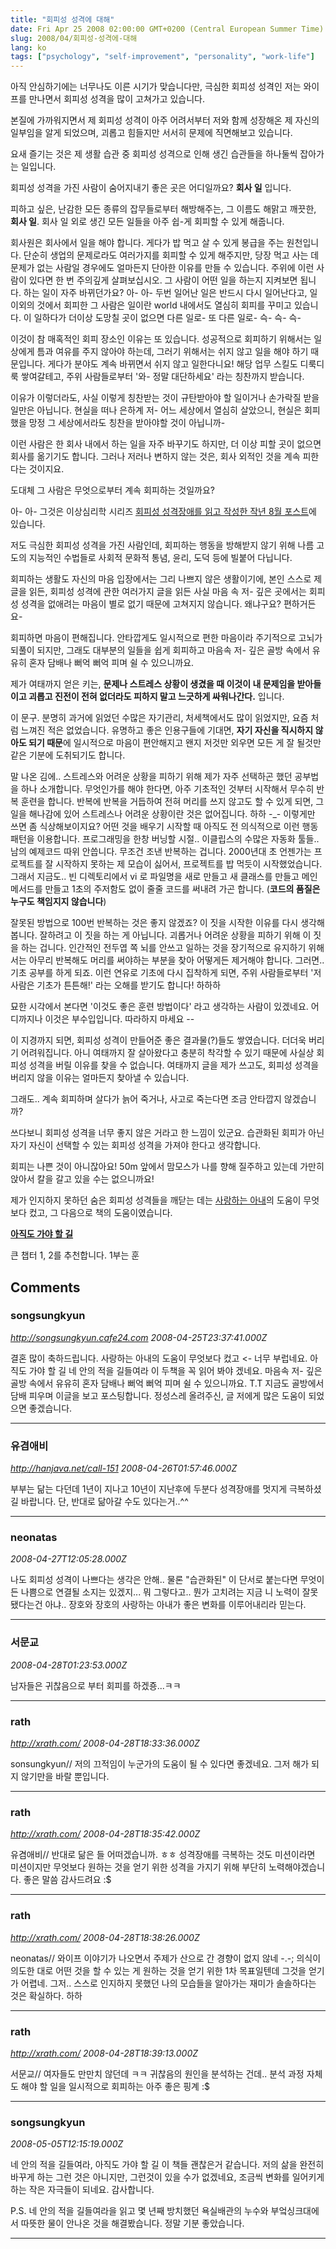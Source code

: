 ```yaml
---
title: "회피성 성격에 대해"
date: Fri Apr 25 2008 02:00:00 GMT+0200 (Central European Summer Time)
slug: 2008/04/회피성-성격에-대해
lang: ko
tags: ["psychology", "self-improvement", "personality", "work-life"]
---
```


아직 안심하기에는 너무나도 이른 시기가 맞습니다만, 극심한 회피성 성격인 저는 와이프를 만나면서 회피성 성격을 많이 고쳐가고 있습니다.

본질에 가까워지면서 제 회피성 성격이 아주 어려서부터 저와 함께 성장해온 제 자신의 일부임을 알게 되었으며, 괴롭고 힘들지만 서서히 문제에 직면해보고 있습니다.

요새 즐기는 것은 제 생활 습관 중 회피성 성격으로 인해 생긴 습관들을 하나둘씩 잡아가는 일입니다.

회피성 성격을 가진 사람이 숨어지내기 좋은 곳은 어디일까요?
**회사 일** 입니다.

피하고 싶은, 난감한 모든 종류의 잡무들로부터 해방해주는, 그 이름도 해맑고 깨끗한, **회사 일**.
회사 일 외로 생긴 모든 일들을 아주 쉽-게 회피할 수 있게 해줍니다.

회사원은 회사에서 일을 해야 합니다. 게다가 밥 먹고 살 수 있게 봉급을 주는 원천입니다. 단순히 생업의 문제로라도 여러가지를 회피할 수 있게 해주지만, 당장 먹고 사는 데 문제가 없는 사람일 경우에도 얼마든지 단아한 이유를 만들 수 있습니다. 주위에 이런 사람이 있다면 한 번 주의깊게 살펴보십시오. 그 사람이 어떤 일을 하는지 지켜보면 됩니다. 하는 일이 자주 바뀌던가요? 아- 아- 두번 일어난 일은 반드시 다시 일어난다고, 일 이외의 것에서 회피한 그 사람은 일이란 world 내에서도 열심히 회피를 꾸미고 있습니다. 이 일하다가 더이상 도망칠 곳이 없으면 다른 일로- 또 다른 일로- 슥- 슥- 슥-

이것이 참 매혹적인 회피 장소인 이유는 또 있습니다. 성공적으로 회피하기 위해서는 일상에게 틈과 여유를 주지 않아야 하는데, 그러기 위해서는 쉬지 않고 일을 해야 하기 때문입니다. 게다가 분야도 계속 바뀌면서 쉬지 않고 일한다니요! 해당 업무 스킬도 디룩디룩 쌓여갈테고, 주위 사람들로부터 '와- 정말 대단하세요' 라는 칭찬까지 받습니다. 

이유가 이렇더라도, 사실 이렇게 칭찬받는 것이 규탄받아야 할 일이거나 손가락질 받을 일만은 아닙니다. 현실을 떠나 은하계 저- 어느 세상에서 열심히 살았으니, 현실은 회피했을 망정 그 세상에서라도 칭찬을 받아야할 것이 아닙니까-

이런 사람은 한 회사 내에서 하는 일을 자주 바꾸기도 하지만, 더 이상 피할 곳이 없으면 회사를 옮기기도 합니다. 그러나 저러나 변하지 않는 것은, 회사 외적인 것을 계속 피한다는 것이지요.

도대체 그 사람은 무엇으로부터 계속 회피하는 것일까요?

아- 아- 그것은 이상심리학 시리즈 [회피성 성격장애를 읽고 작성한 작년 8월 포스트](/2007/08/회피성-성격장애)에 있습니다.

저도 극심한 회피성 성격을 가진 사람인데, 회피하는 행동을 방해받지 않기 위해 나름 고도의 지능적인 수법들로 사회적 문화적 통념, 윤리, 도덕 등에 빌붙어 다닙니다. 

회피하는 생활도 자신의 마음 입장에서는 그리 나쁘지 않은 생활이기에, 본인 스스로 제 글을 읽든, 회피성 성격에 관한 여러가지 글을 읽든 사실 마음 속 저- 깊은 곳에서는 회피성 성격을 없애려는 마음이 별로 없기 때문에 고쳐지지 않습니다. 왜냐구요? 편하거든요- 

회피하면 마음이 편해집니다. 안타깝게도 일시적으로 편한 마음이라 주기적으로 고뇌가 되풀이 되지만, 그래도 대부분의 일들을 쉽게 회피하고 마음속 저- 깊은 골방 속에서 유유히 혼자 담배나 뻐억 뻐억 피며 쉴 수 있으니까요. 

제가 여태까지 얻은 키는, **문제나 스트레스 상황이 생겼을 때 이것이 내 문제임을 받아들이고 괴롭고 진전이 전혀 없더라도 피하지 말고 느긋하게 싸워나간다.** 입니다.

이 문구. 분명히 과거에 읽었던 수많은 자기관리, 처세책에서도 많이 읽었지만, 요즘 처럼 느껴진 적은 없었습니다. 유명하고 좋은 인용구들에 기대면, **자기 자신을 직시하지 않아도 되기 때문**에 일시적으로 마음이 편안해지고 왠지 저것만 외우면 모든 게 잘 될것만 같은 기분에 도취되기도 합니다.

말 나온 김에.. 스트레스와 어려운 상황을 피하기 위해 제가 자주 선택하곤 했던 공부법을 하나 소개합니다. 무엇인가를 해야 한다면, 아주 기초적인 것부터 시작해서 무수히 반복 훈련을 합니다. 반복에 반복을 거듭하여 전혀 머리를 쓰지 않고도 할 수 있게 되면, 그 일을 해나감에 있어 스트레스나 어려운 상황이란 것은 없어집니다. 하하 -_- 이렇게만 쓰면 좀 식상해보이지요? 어떤 것을 배우기 시작할 때 아직도 전 의식적으로 이런 행동 패턴을 이용합니다. 프로그래밍을 한창 버닝할 시절.. 이클립스의 수많은 자동화 툴들.. 남의 예제코드 따위 안씁니다. 무조건 조낸 반복하는 겁니다. 2000년대 초 언젠가는 프로젝트를 잘 시작하지 못하는 제 모습이 싫어서, 프로젝트를 밥 먹듯이 시작했었습니다. 그래서 지금도.. 빈 디렉토리에서 vi 로 파일명을 새로 만들고 새 클래스를 만들고 메인 메서드를 만들고 1초의 주저함도 없이 줄줄 코드를 써내려 가곤 합니다. (**코드의 품질은 누구도 책임지지 않습니다**)

잘못된 방법으로 100번 반복하는 것은 좋지 않겠죠? 이 짓을 시작한 이유를 다시 생각해봅니다. 잘하려고 이 짓을 하는 게 아닙니다. 괴롭거나 어려운 상황을 피하기 위해 이 짓을 하는 겁니다. 인간적인 전두엽 쪽 뇌를 안쓰고 일하는 것을 장기적으로 유지하기 위해서는 아무리 반복해도 머리를 써야하는 부분을 찾아 어떻게든 제거해야 합니다. 그러면.. 기초 공부를 하게 되죠. 이런 연유로 기초에 다시 집착하게 되면, 주위 사람들로부터 '저 사람은 기초가 튼튼해!' 라는 오해를 받기도 합니다! 하하하 

묘한 시각에서 본다면 '이것도 좋은 훈련 방법이다' 라고 생각하는 사람이 있겠네요. 어디까지나 이것은 부수입입니다. 따라하지 마세요 --

이 지경까지 되면, 회피성 성격이 만들어준 좋은 결과물(?)들도 쌓였습니다. 
더더욱 버리기 어려워집니다. 아니 여태까지 잘 살아왔다고 충분히 착각할 수 있기 때문에 사실상 회피성 성격을 버릴 이유를 찾을 수 없습니다. 여태까지 글을 제가 쓰고도, 회피성 성격을 버리지 않을 이유는 얼마든지 찾아낼 수 있습니다. 

그래도.. 계속 회피하며 살다가 늙어 죽거나, 사고로 죽는다면 조금 안타깝지 않겠습니까?

쓰다보니 회피성 성격을 너무 좋지 않은 거라고 한 느낌이 있군요.
습관화된 회피가 아닌 자기 자신이 선택할 수 있는 회피성 성격을 가져야 한다고 생각합니다.

회피는 나쁜 것이 아니잖아요!
50m 앞에서 맘모스가 나를 향해 질주하고 있는데 가만히 앉아서 칼을 갈고 있을 수는 없으니까요! 

제가 인지하지 못하던 숨은 회피성 성격들을 깨닫는 데는 [사랑하는 아내](http://me2day.net/stranger)의 도움이 무엇보다 컸고, 그 다음으로 책의 도움이였습니다.

**[아직도 가야 할 길](http://www.yes24.com/Goods/FTGoodsView.aspx?goodsNo=2502002)**

큰 챕터 1, 2를 추천합니다. 1부는 훈

## Comments

### songsungkyun
*http://songsungkyun.cafe24.com*
*2008-04-25T23:37:41.000Z*

결혼 많이 축하드립니다. 
사랑하는 아내의 도움이 무엇보다 컸고 <- 너무 부럽네요.
아직도 가야 할 길
네 안의 적을 길들여라
이 두책을 꼭 읽어 봐야 겠네요.
마음속 저- 깊은 골방 속에서 유유히 혼자 담배나 뻐억 뻐억 피며 쉴 수 있으니까요. 
T.T 지금도 골방에서 담배 피우며
이글을 보고 포스팅합니다.
정성스레 올려주신, 글 저에게 많은 도움이 되었으면
좋겠습니다.

---

### 유겸애비
*http://hanjava.net/call-151*
*2008-04-26T01:57:46.000Z*

부부는 닮는 다던데 1년이 지나고 10년이 지난후에 두분다 성격장애를 멋지게 극복하셨길 바랍니다. 단, 반대로 닮아갈 수도 있다는거..^^

---

### neonatas
*2008-04-27T12:05:28.000Z*

나도 회피성 성격이 나쁘다는 생각은 안해.. 물론 "습관화된" 이 단서로 붙는다면 무엇이든 나쁨으로 연결될 소지는 있겠지... 뭐 그렇다고.. 뭔가 고치려는 지금 니 노력이 잘못됐다는건 아냐.. 장호와 장호의 사랑하는 아내가 좋은 변화를 이루어내리라 믿는다.

---

### 서문교
*2008-04-28T01:23:53.000Z*

남자들은 귀찮음으로 부터 회피를 하겠죵...ㅋㅋ

---

### rath
*http://xrath.com/*
*2008-04-28T18:33:36.000Z*

sonsungkyun// 저의 끄적임이 누군가의 도움이 될 수 있다면 좋겠네요. 그저 해가 되지 않기만을 바랄 뿐입니다.

---

### rath
*http://xrath.com/*
*2008-04-28T18:35:42.000Z*

유겸애비// 반대로 닮은 들 어떠겠습니까. ㅎㅎ 성격장애를 극복하는 것도 미션이라면 미션이지만 무엇보다 원하는 것을 얻기 위한 성격을 가지기 위해 부단히 노력해야겠습니다. 좋은 말씀 감사드려요 :$

---

### rath
*http://xrath.com/*
*2008-04-28T18:38:26.000Z*

neonatas// 와이프 이야기가 나오면서 주제가 산으로 간 경향이 없지 않네 -.-; 의식이 의도한 대로 어떤 것을 할 수 있는 게 원하는 것을 얻기 위한 1차 목표일텐데 그것을 얻기가 어렵네. 그저.. 스스로 인지하지 못했던 나의 모습들을 알아가는 재미가 솔솔하다는 것은 확실하다. 하하

---

### rath
*http://xrath.com/*
*2008-04-28T18:39:13.000Z*

서문교// 여자들도 만만치 않던데 ㅋㅋ 귀찮음의 원인을 분석하는 건데.. 분석 과정 자체도 해야 할 일을 일시적으로 회피하는 아주 좋은 핑계 :$

---

### songsungkyun
*2008-05-05T12:15:19.000Z*

네 안의 적을 길들여라, 아직도 가야 할 길
이 책들 괜찮은거 같습니다.
저의 삶을 완전히 바꾸게 하는 그런 것은 아니지만, 
그런것이 있을 수가 없겠네요,
조금씩 변화를 일어키게 하는 작은 자극들이 되네요.
감사합니다.

P.S.
네 안의 적을 길들여라을 읽고
몇 년째 방치했던 욕실배관의 누수와
부엌싱크대에서 따뜻한 물이 안나온 것을
해결봤습니다. 정말 기분 좋았습니다.

---
